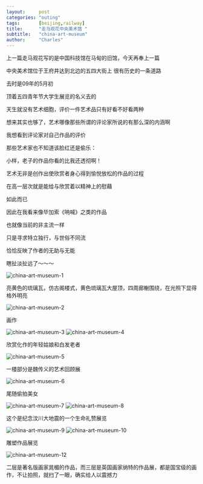 ```yaml
---
layout:     post
categories: "outing"
tags:       [beijing,railway]
title:      "走马观花中央美术馆 "
subtitle:   "china-art-museum"
author:     "Charles"
---
```


上一篇走马观花写的是中国科技馆在马甸的旧馆，今天再奉上一篇

中央美术馆位于王府井达到北边的五四大街上 很有历史的一条道路

去时是09年的5月初

顶着五四青年节大学生展览的名义去的

天生就没有艺术细胞，评价一件艺术品只有好看不好看两种

想来其实也够了，艺术哪像那些所谓的评论家所说的有那么深的内涵啊

我想看到评论家对自己作品的评价

那些艺术家也不知道该脸红还是偷乐：

小样，老子的作品你看的比我还透彻啊！

艺术无非是创作出使欣赏者身心得到愉悦放松的作品的过程

在高一层次就是能给与欣赏着以精神上的慰藉

如此而已

因此在我看来像毕加索《呐喊》之类的作品

也就像当前的非主流一样

只是寻求特立独行，与世俗不同流

恰恰反映了作者的无助与无能

瞎扯淡扯远了～～～

![china-art-museum-1]({{site.imageurl}}/china-art-museum-1.jpg)

亮黄色的琉璃瓦，仿古阁楼式，黄色琉璃瓦大屋顶，四周廊榭围绕，在光照下显得格外明亮

![china-art-museum-2]({{site.imageurl}}/china-art-museum-2.jpg)

画作

![china-art-museum-3]({{site.imageurl}}/china-art-museum-3.jpg)
![china-art-museum-4]({{site.imageurl}}/china-art-museum-4.jpg)

欣赏化作的年轻姑娘和白发老者

![china-art-museum-5]({{site.imageurl}}/china-art-museum-5.jpg)

一楼部分是魏传义的艺术回顾展

![china-art-museum-6]({{site.imageurl}}/china-art-museum-6.jpg)

尾随偷拍美女

![china-art-museum-7]({{site.imageurl}}/china-art-museum-7.jpg)
![china-art-museum-8]({{site.imageurl}}/china-art-museum-8.jpg)

这个是纪念汶川大地震的一个生命礼赞展览

![china-art-museum-9]({{site.imageurl}}/china-art-museum-9.jpg)
![china-art-museum-10]({{site.imageurl}}/china-art-museum-10.jpg)

雕塑作品展览

![china-art-museum-12]({{site.imageurl}}/china-art-museum-11.jpg)

二层是著名版画家晁楣的作品，而三层是英国画家纳特的作品展，都是国宝级的画作，不让拍照，就扫了一眼，确实给人以震撼力





